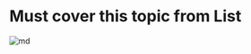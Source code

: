 <h1>Must cover this topic from List</h1>

![md](https://user-images.githubusercontent.com/81481142/165059135-d5951b83-9010-426a-b86f-cdc9d035b33d.PNG)
